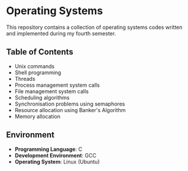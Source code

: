 # Operating Systems

This repository contains a collection of operating systems codes written and implemented during my fourth semester.

## Table of Contents

- Unix commands
- Shell programming
- Threads
- Process management system calls
- File management system calls
- Scheduling algorithms
- Synchronisation problems using semaphores
- Resource allocation using Banker's Algorithm
- Memory allocation

## Environment

- **Programming Language**: C
- **Development Environment**: GCC
- **Operating System**: Linux (Ubuntu)
